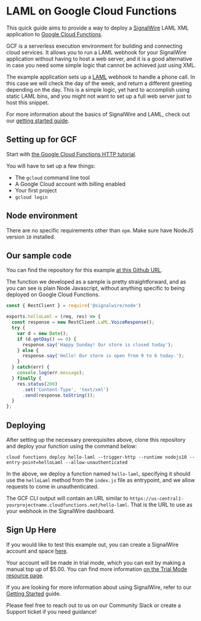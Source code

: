 # LAML on Google Cloud Functions

This quick guide aims to provide a way to deploy a [SignalWire](https://signalwire.com) LAML XML application to [Google Cloud Functions](https://cloud.google.com/functions).

GCF is a serverless execution environment for building and connecting cloud services. It allows you to run a LAML webhook for your SignalWire application without having to host a web server, and it is a good alternative in case you need some simple logic that cannot be achieved just using XML.

The example application sets up a [LAML](https://docs.signalwire.com/topics/laml-xml/#laml-xml-specification) webhook to handle a phone call. In this case we will check the day of the week, and return a different greeting depending on the day. This is a simple logic, yet hard to accomplish using static LAML bins, and you might not want to set up a full web server just to host this snippet.

For more information about the basics of SignalWire and LAML, check out our [getting started guide](https://signalwire.com/resources/getting-started/signalwire-101).
## Setting up for GCF

Start with [the Google Cloud Functions HTTP tutorial](https://cloud.google.com/functions/docs/tutorials/http).

You will have to set up a few things:

- The `gcloud` command line tool
- A Google Cloud account with billing enabled
- Your first project
- `gcloud login`

## Node environment

There are no specific requirements other than `npm`. Make sure have NodeJS version `10` installed.

## Our sample code

You can find the repository for this example [at this Github URL](https://github.com/signalwire/signalwire-guides/tree/master/code/gcf_laml).

The function we developed as a sample is pretty straightforward, and as you can see is plain Node Javascript, without anything specific to being deployed on Google Cloud Functions.

```js
const { RestClient } = require('@signalwire/node')

exports.helloLaml = (req, res) => {
  const response = new RestClient.LaML.VoiceResponse();
  try {
    var d = new Date();
    if (d.getDay() == 0) {
      response.say('Happy Sunday! Our store is closed today');
    } else {
      response.say('Hello! Our store is open from 9 to 6 today.');
    }
  } catch(err) {
    console.log(err.message);
  } finally {
    res.status(200)
      .set('Content-Type', 'text/xml')
      .send(response.toString());
  }
};
```

## Deploying

After setting up the necessary prerequisites above, clone this repository and deploy your function using the command below:

`cloud functions deploy hello-laml --trigger-http --runtime nodejs10 --entry-point=helloLaml --allow-unauthenticated`

In the above, we deploy a function named `hello-laml`, specifying it should use the `helloLaml` method from the `index.js` file as entrypoint, and we allow requests to come in unauthenticated.

The GCF CLI output will contain an URL similar to `https://us-central1-yourprojectname.cloudfunctions.net/hello-laml`. That is the URL to use as your webhook in the SignalWire dashboard.

## Sign Up Here

If you would like to test this example out, you can create a SignalWire account and space [here](https://m.signalwire.com/signups/new?s=1).

Your account will be made in trial mode, which you can exit by making a manual top up of $5.00. You can find more information [on the Trial Mode resource page](https://signalwire.com/resources/getting-started/trial-mode).

If you are looking for more information about using SignalWire, refer to our [Getting Started](https://signalwire.com/resources/getting-started/signalwire-101) guide.

Please feel free to reach out to us on our Community Slack or create a Support ticket if you need guidance!